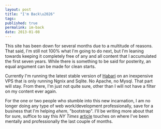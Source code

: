 ```yaml
---
layout: post
title: "I'm Back\u2026"
tags: 
published: true
permalink: im-back
date: 2013-01-08
---
```


This site has been down for several months due to a multitude of reasons. That said, I'm still not 100% what I'm going to do next, but I'm leaning towards keeping it completely free of any and all content that I accumulated the first seven years. While there is something to be said for posterity, an equal argument can be made for clean starts.

Currently I'm running the latest stable version of [Habari](http://habariproject.org) on an inexpensive VPS that is only running Ngnix and Sqlite. No Apache, no Mysql. That part will stay.  From there, I'm just not quite sure, other than I will not have a filter on my content ever again.

For the one or two people who stumble into this new incarnation, I am no longer doing any type of web work/development professionally, save for a business that I'm helping *ehem*, "bootstrap". I'll be writing more about that for sure, suffice to say this *NY Times* [article](http://www.nytimes.com/2009/05/24/magazine/24labor-t.html?_r=5&amp;pagewanted=all) touches on where I've been mentally and professionally the last couple of months.
